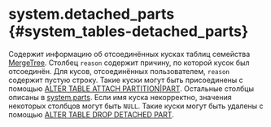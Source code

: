 # system.detached_parts {#system_tables-detached_parts}

Содержит информацию об отсоединённых кусках таблиц семейства [MergeTree](../../engines/table-engines/mergetree-family/mergetree.md). Столбец `reason` содержит причину, по которой кусок был отсоединён. Для кусов, отсоединённых пользователем, `reason` содержит пустую строку.
Такие куски могут быть присоединены с помощью [ALTER TABLE ATTACH PARTITION|PART](../../sql-reference/statements/alter/index.md#alter_attach-partition). Остальные столбцы описаны в [system.parts](#system_tables-parts).
Если имя куска некорректно, значения некоторых столбцов могут быть `NULL`. Такие куски могут быть удалены с помощью [ALTER TABLE DROP DETACHED PART](../../sql-reference/statements/alter/index.md#alter_drop-detached).

